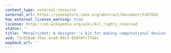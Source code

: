 ```yaml
---
content_type: external-resource
external_url: https://ieeexplore.ieee.org/abstract/document/5387028
has_external_license_warning: true
license: https://en.wikipedia.org/wiki/All_rights_reserved
status: ''
title: 'MetaCricket: A designer''s kit for making computational devices'
uid: 71c92ba8-f5ac-4ce0-88c3-82070fc77a6c
wayback_url: ''
---
```

